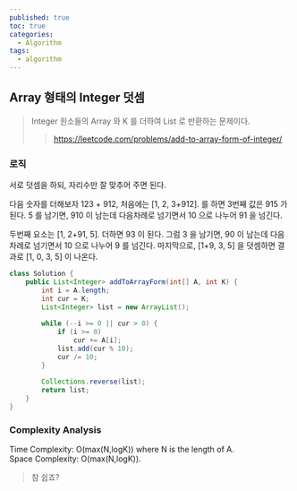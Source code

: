 ```yaml
---
published: true
toc: true
categories:
  - Algorithm
tags:
  - algorithm
---
```

## Array 형태의 Integer 덧셈
> Integer 원소들의 Array 와 K 를 더하여 List<Integer> 로 반환하는 문제이다.
>> <https://leetcode.com/problems/add-to-array-form-of-integer/>


### 로직
서로 덧셈을 하되, 자리수만 잘 맞추어 주면 된다.

다음 숫자를 더해보자 123 + 912, 처음에는 [1, 2, 3+912]. 를 하면 3번째 값은 915 가 된다. 5 를 남기면, 910 이 남는데 다음차례로 넘기면서 10 으로 나누어 91 을 넘긴다.

두번째 요소는 [1, 2+91, 5]. 더하면 93 이 된다. 그럼 3 을 남기면, 90 이 남는데 다음차례로 넘기면서 10 으로 나누어 9 를 넘긴다. 마지막으로, [1+9, 3, 5] 을 덧셈하면 결과로 [1, 0, 3, 5] 이 나온다.

```java
class Solution {
    public List<Integer> addToArrayForm(int[] A, int K) {
        int i = A.length;
        int cur = K;
        List<Integer> list = new ArrayList();
        
        while (--i >= 0 || cur > 0) {
            if (i >= 0)
                cur += A[i];
            list.add(cur % 10);
            cur /= 10;
        }
        
        Collections.reverse(list);
        return list;
    }
}
```

### Complexity Analysis  
Time Complexity: O(max(N,logK)) where N is the length of A.   
Space Complexity: O(max(N,logK)). 

> 참 쉽죠?